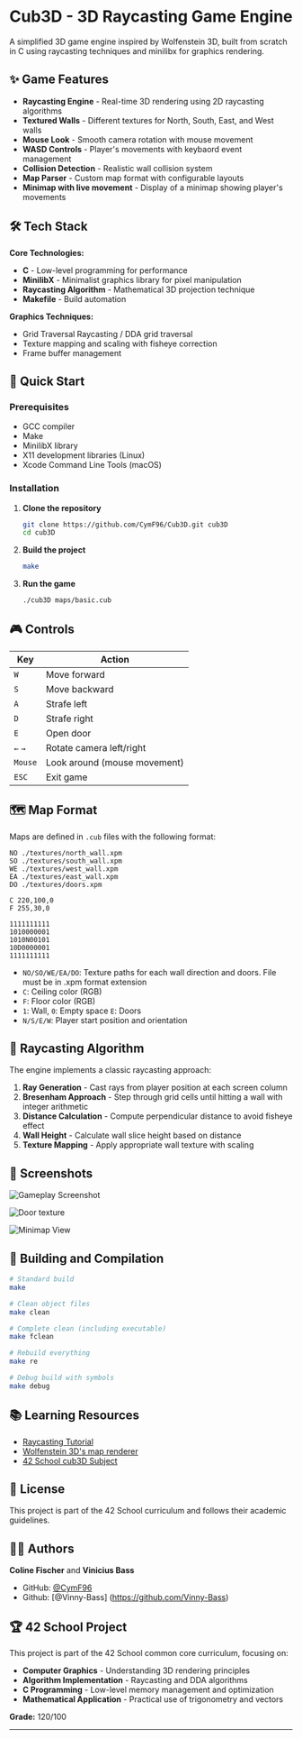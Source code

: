 # Cub3D - 3D Raycasting Game Engine

A simplified 3D game engine inspired by Wolfenstein 3D, built from scratch in C using raycasting techniques and minilibx for graphics rendering. 


## ✨ Game Features

- **Raycasting Engine** - Real-time 3D rendering using 2D raycasting algorithms
- **Textured Walls** - Different textures for North, South, East, and West walls
- **Mouse Look** - Smooth camera rotation with mouse movement
- **WASD Controls** - Player's movements with keybaord event management 
- **Collision Detection** - Realistic wall collision system
- **Map Parser** - Custom map format with configurable layouts
- **Minimap with live movement** - Display of a minimap showing player's movements

## 🛠️ Tech Stack

**Core Technologies:**

- **C** - Low-level programming for performance
- **MinilibX** - Minimalist graphics library for pixel manipulation
- **Raycasting Algorithm** - Mathematical 3D projection technique
- **Makefile** - Build automation

**Graphics Techniques:**

- Grid Traversal Raycasting / DDA grid traversal
- Texture mapping and scaling with fisheye correction
- Frame buffer management

## 🚀 Quick Start

### Prerequisites

- GCC compiler
- Make
- MinilibX library
- X11 development libraries (Linux)
- Xcode Command Line Tools (macOS)

### Installation

1. **Clone the repository**
    
    ```bash
    git clone https://github.com/CymF96/Cub3D.git cub3D
    cd cub3D
    
    ```
    
2. **Build the project**
    
    ```bash
    make
    
    ```
    
4. **Run the game**
    
    ```bash
    ./cub3D maps/basic.cub
    
    ```
    

## 🎮 Controls

| Key | Action |
| --- | --- |
| `W` | Move forward |
| `S` | Move backward |
| `A` | Strafe left |
| `D` | Strafe right |
| `E` | Open door |
| `←` `→` | Rotate camera left/right |
| `Mouse` | Look around (mouse movement) |
| `ESC` | Exit game |


## 🗺️ Map Format

Maps are defined in `.cub` files with the following format:

```
NO ./textures/north_wall.xpm
SO ./textures/south_wall.xpm
WE ./textures/west_wall.xpm
EA ./textures/east_wall.xpm
DO ./textures/doors.xpm

C 220,100,0 
F 255,30,0

1111111111
1010000001
1010N00101
10D0000001
1111111111

```

- `NO/SO/WE/EA/DO`: Texture paths for each wall direction and doors. File must be in .xpm format extension
- `C`: Ceiling color (RGB)
- `F`: Floor color (RGB)
- `1`: Wall, `0`: Empty space `E`: Doors
- `N/S/E/W`: Player start position and orientation

## 🧮 Raycasting Algorithm

The engine implements a classic raycasting approach:

1. **Ray Generation** - Cast rays from player position at each screen column
2. **Bresenham Approach** - Step through grid cells until hitting a wall with integer arithmetic
3. **Distance Calculation** - Compute perpendicular distance to avoid fisheye effect
4. **Wall Height** - Calculate wall slice height based on distance
5. **Texture Mapping** - Apply appropriate wall texture with scaling

## 📱 Screenshots

![Gameplay Screenshot](screenshots/gameplay.png)

![Door texture](screenshots/gameplay.png)

![Minimap View](screenshots/minimap.png)

## 🚀 Building and Compilation

```bash
# Standard build
make

# Clean object files
make clean

# Complete clean (including executable)
make fclean

# Rebuild everything
make re

# Debug build with symbols
make debug

```

## 📚 Learning Resources

- [Raycasting Tutorial](https://lodev.org/cgtutor/raycasting.html)
- [Wolfenstein 3D's map renderer](https://github.com/id-Software/wolf3d)
- [42 School cub3D Subject](https://cdn.intra.42.fr/pdf/pdf/960/en.subject.pdf)

## 📝 License

This project is part of the 42 School curriculum and follows their academic guidelines.

## 👨‍💻 Authors

**Coline Fischer** and **Vinicius Bass**

- GitHub: [@CymF96](https://github.com/CymF96)
- Github: [@Vinny-Bass] (https://github.com/Vinny-Bass)

## 🏆 42 School Project

This project is part of the 42 School common core curriculum, focusing on:

- **Computer Graphics** - Understanding 3D rendering principles
- **Algorithm Implementation** - Raycasting and DDA algorithms
- **C Programming** - Low-level memory management and optimization
- **Mathematical Application** - Practical use of trigonometry and vectors

**Grade:** 120/100

---
